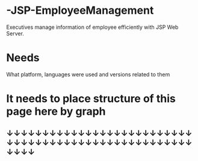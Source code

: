 # -JSP-EmployeeManagement
Executives manage information of employee efficiently with JSP Web Server.

# Needs
What platform, languages were used and versions related to them

# It needs to place structure of this page here by graph
## ↓↓↓↓↓↓↓↓↓↓↓↓↓↓↓↓↓↓↓↓↓↓↓↓↓↓↓↓↓↓↓↓↓↓↓↓↓↓↓↓↓↓↓↓↓↓↓↓↓↓↓↓↓↓↓↓
